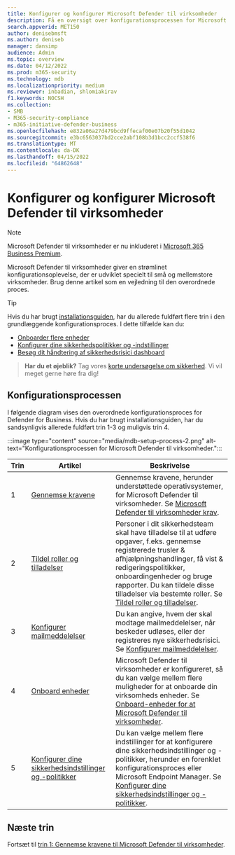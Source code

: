 ```yaml
---
title: Konfigurer og konfigurer Microsoft Defender til virksomheder
description: Få en oversigt over konfigurationsprocessen for Microsoft Defender til virksomheder
search.appverid: MET150
author: denisebmsft
ms.author: deniseb
manager: dansimp
audience: Admin
ms.topic: overview
ms.date: 04/12/2022
ms.prod: m365-security
ms.technology: mdb
ms.localizationpriority: medium
ms.reviewer: inbadian, shlomiakirav
f1.keywords: NOCSH
ms.collection:
- SMB
- M365-security-compliance
- m365-initiative-defender-business
ms.openlocfilehash: e832a06a27d479bcd9ffecaf00e07b20f55d1042
ms.sourcegitcommit: e3bc6563037bd2cce2abf108b3d1bcc2ccf538f6
ms.translationtype: MT
ms.contentlocale: da-DK
ms.lasthandoff: 04/15/2022
ms.locfileid: "64862648"
---
```

# <a name="set-up-and-configure-microsoft-defender-for-business"></a>Konfigurer og konfigurer Microsoft Defender til virksomheder

> [!NOTE]
> Microsoft Defender til virksomheder er nu inkluderet i [Microsoft 365 Business Premium](../../business-premium/index.md). 

Microsoft Defender til virksomheder giver en strømlinet konfigurationsoplevelse, der er udviklet specielt til små og mellemstore virksomheder. Brug denne artikel som en vejledning til den overordnede proces.

> [!TIP]
> Hvis du har brugt [installationsguiden](mdb-use-wizard.md), har du allerede fuldført flere trin i den grundlæggende konfigurationsproces. I dette tilfælde kan du:
> - [Onboarder flere enheder](mdb-onboard-devices.md)
> - [Konfigurer dine sikkerhedspolitikker og -indstillinger](mdb-configure-security-settings.md)
> - [Besøg dit håndtering af sikkerhedsrisici dashboard](mdb-view-tvm-dashboard.md)

>
> **Har du et øjeblik?**
> Tag vores <a href="https://microsoft.qualtrics.com/jfe/form/SV_0JPjTPHGEWTQr4y" target="_blank">korte undersøgelse om sikkerhed</a>. Vi vil meget gerne høre fra dig!
>

## <a name="the-setup-and-configuration-process"></a>Konfigurationsprocessen

I følgende diagram vises den overordnede konfigurationsproces for Defender for Business. Hvis du har brugt installationsguiden, har du sandsynligvis allerede fuldført trin 1-3 og muligvis trin 4. 

:::image type="content" source="media/mdb-setup-process-2.png" alt-text="Konfigurationsprocessen for Microsoft Defender til virksomheder.":::

| Trin  | Artikel | Beskrivelse  |
|---------|---------|--------|
| 1 | [Gennemse kravene](mdb-requirements.md) | Gennemse kravene, herunder understøttede operativsystemer, for Microsoft Defender til virksomheder. Se [Microsoft Defender til virksomheder krav](mdb-requirements.md). |
| 2 | [Tildel roller og tilladelser](mdb-roles-permissions.md)     | Personer i dit sikkerhedsteam skal have tilladelse til at udføre opgaver, f.eks. gennemse registrerede trusler & afhjælpningshandlinger, få vist & redigeringspolitikker, onboardingenheder og bruge rapporter. Du kan tildele disse tilladelser via bestemte roller. Se [Tildel roller og tilladelser](mdb-roles-permissions.md).        |
| 3 | [Konfigurer mailmeddelelser](mdb-email-notifications.md) | Du kan angive, hvem der skal modtage mailmeddelelser, når beskeder udløses, eller der registreres nye sikkerhedsrisici. Se [Konfigurer mailmeddelelser](mdb-email-notifications.md).| 
| 4 | [Onboard enheder](mdb-onboard-devices.md)     | Microsoft Defender til virksomheder er konfigureret, så du kan vælge mellem flere muligheder for at onboarde din virksomheds enheder. Se [Onboard-enheder for at Microsoft Defender til virksomheder](mdb-onboard-devices.md).         |
| 5 | [Konfigurer dine sikkerhedsindstillinger og -politikker](mdb-configure-security-settings.md) | Du kan vælge mellem flere indstillinger for at konfigurere dine sikkerhedsindstillinger og -politikker, herunder en forenklet konfigurationsproces eller Microsoft Endpoint Manager. Se [Konfigurer dine sikkerhedsindstillinger og -politikker](mdb-configure-security-settings.md). |

## <a name="next-steps"></a>Næste trin

Fortsæt til [trin 1: Gennemse kravene til Microsoft Defender til virksomheder](mdb-requirements.md).
